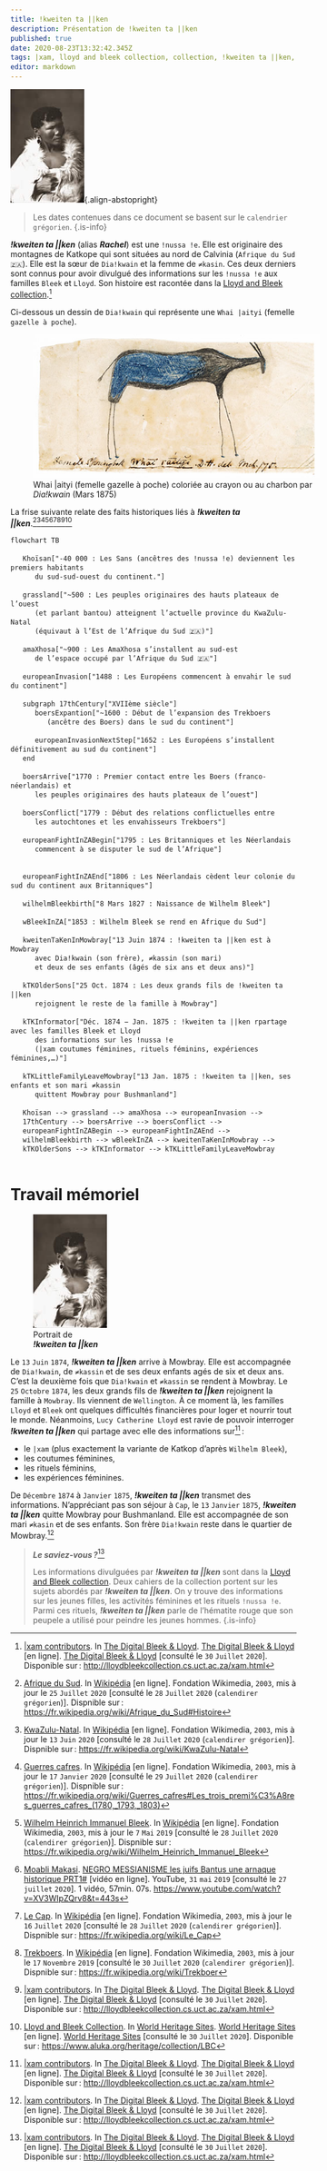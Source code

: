```yaml
---
title: !kweiten ta ||ken
description: Présentation de !kweiten ta ||ken
published: true
date: 2020-08-23T13:32:42.345Z
tags: |xam, lloyd and bleek collection, collection, !kweiten ta ||ken, ta, ||ken, rachel, !kweiten ta
editor: markdown
---
```


![!kweiten-ta-ken.jpg](/images/personnalite/kemit/kweiten-ta-ken/!kweiten-ta-ken.jpg){.align-abstopright}

> Les dates contenues dans ce document se basent sur le `calendrier grégorien`.
{.is-info}

***!kweiten ta ||ken*** (alias ***Rachel***) est une `!nussa !e`. Elle est originaire des montagnes de Katkope qui sont situées au nord de Calvinia (`Afrique du Sud 🇿🇦`). Elle est la sœur de `Dia!kwain` et la femme de `≠kasin`. Ces deux derniers sont connus pour avoir divulgué des informations sur les `!nussa !e` aux familles `Bleek` et `Lloyd`. Son histoire est racontée dans la [Lloyd and Bleek collection](http://lloydbleekcollection.cs.uct.ac.za).[^1]

Ci-dessous un dessin de `Dia!kwain` qui représente une `Whai |aityi` (femelle `gazelle à poche`).

<figure class="image image_resized" style="width: 100%;">
   <img src="/images/art/drawing/!nussa-!e_whai-aityi-from-dia!kwain_public-domain.jpg">
   <figcaption>
      Whai |aityi (femelle gazelle à poche) coloriée au crayon ou au charbon par <i>Dia!kwain</i> (Mars 1875)
   </figcaption>
</figure>

La frise suivante relate des faits historiques liés à ***!kweiten ta ||ken***.[^4][^5][^6][^3][^7][^8][^9][^1][^2]

```mermaid
flowchart TB
   
   Khoïsan["-40 000 : Les Sans (ancêtres des !nussa !e) deviennent les premiers habitants
      du sud-sud-ouest du continent."]
   
   grassland["~500 : Les peuples originaires des hauts plateaux de l’ouest
      (et parlant bantou) atteignent l’actuelle province du KwaZulu-Natal
      (équivaut à l’Est de l’Afrique du Sud 🇿🇦)"]
   
   amaXhosa["~900 : Les AmaXhosa s’installent au sud-est
      de l’espace occupé par l’Afrique du Sud 🇿🇦"]
   
   europeanInvasion["1488 : Les Européens commencent à envahir le sud du continent"]
   
   subgraph 17thCentury["XVIIème siècle"]
      boersExpantion["~1600 : Début de l’expansion des Trekboers
         (ancêtre des Boers) dans le sud du continent"]
      
      europeanInvasionNextStep["1652 : Les Européens s’installent définitivement au sud du continent"]
   end
   
   boersArrive["1770 : Premier contact entre les Boers (franco-néerlandais) et
      les peuples originaires des hauts plateaux de l’ouest"]
   
   boersConflict["1779 : Début des relations conflictuelles entre
      les autochtones et les envahisseurs Trekboers"]
      
   europeanFightInZABegin["1795 : Les Britanniques et les Néerlandais
      commencent à se disputer le sud de l’Afrique"]
   

   europeanFightInZAEnd["1806 : Les Néerlandais cèdent leur colonie du sud du continent aux Britanniques"]
               
   wilhelmBleekbirth["8 Mars 1827 : Naissance de Wilhelm Bleek"]
               
   wBleekInZA["1853 : Wilhelm Bleek se rend en Afrique du Sud"]
      
   kweitenTaKenInMowbray["13 Juin 1874 : !kweiten ta ||ken est à Mowbray
      avec Dia!kwain (son frère), ≠kassin (son mari)
      et deux de ses enfants (âgés de six ans et deux ans)"]
               
   kTKOlderSons["25 Oct. 1874 : Les deux grands fils de !kweiten ta ||ken
      rejoignent le reste de la famille à Mowbray"]
   
   kTKInformator["Déc. 1874 − Jan. 1875 : !kweiten ta ||ken rpartage avec les familles Bleek et Lloyd
      des informations sur les !nussa !e
      (|xam coutumes féminines, rituels féminins, expériences féminines,…)"]
      
   kTKLittleFamilyLeaveMowbray["13 Jan. 1875 : !kweiten ta ||ken, ses enfants et son mari ≠kassin
      quittent Mowbray pour Bushmanland"]
   
   Khoïsan --> grassland --> amaXhosa --> europeanInvasion -->
   17thCentury --> boersArrive --> boersConflict --> 
   europeanFightInZABegin --> europeanFightInZAEnd -->
   wilhelmBleekbirth --> wBleekInZA --> kweitenTaKenInMowbray -->
   kTKOlderSons --> kTKInformator --> kTKLittleFamilyLeaveMowbray
   
```

# Travail mémoriel

<figure class="image image-style-align-right image_resized"><img src="/images/personnalite/kemit/kweiten-ta-ken/!kweiten-ta-ken.jpg"> <figcaption>Portrait de<br/><i><b>!kweiten ta ||ken</b></i></figcaption></figure>

Le `13` `Juin` `1874`, ***!kweiten ta ||ken***  arrive à Mowbray. Elle est accompagnée de `Dia!kwain`, de `≠kassin` et de ses deux enfants agés de six et deux ans. C’est la deuxième fois que `Dia!kwain` et `≠kassin` se rendent à Mowbray. Le `25` `Octobre` `1874`, les deux grands fils de ***!kweiten ta ||ken*** rejoignent la famille à `Mowbray`. Ils viennent de `Wellington`. À ce moment là, les familles `Lloyd` et `Bleek` ont quelques difficultés financières pour loger et nourrir tout le monde. Néanmoins, `Lucy Catherine Lloyd` est ravie de pouvoir interroger ***!kweiten ta ||ken*** qui partage avec elle des informations sur[^1] :

- le `|xam` (plus exactement la variante de Katkop d’après `Wilhelm Bleek`),
- les coutumes féminines,
- les rituels féminins,
- les expériences féminines.

De `Décembre` `1874` à `Janvier` `1875`, ***!kweiten ta ||ken*** transmet des informations.
N’appréciant pas son séjour à `Cap`, le `13` `Janvier` `1875`, ***!kweiten ta ||ken*** quitte Mowbray pour Bushmanland. Elle est accompagnée de son mari `≠kasin` et de ses enfants. Son frère `Dia!kwain` reste dans le quartier de Mowbray.[^1]

> ***Le saviez-vous ?***[^1]
> 
> Les informations divulguées par ***!kweiten ta ||ken*** sont dans la [Lloyd and Bleek collection](http://lloydbleekcollection.cs.uct.ac.za). Deux cahiers de la collection portent sur les sujets abordés par ***!kweiten ta ||ken***.
> On y trouve des informations sur les jeunes filles, les activités féminines et les rituels `!nussa !e`. Parmi ces rituels, ***!kweiten ta ||ken*** parle de l’hématite rouge que son peupele a utilisé pour peindre les jeunes hommes.
{.is-info}

[^1]: [|xam contributors](http://lloydbleekcollection.cs.uct.ac.za/xam.html). In [The Digital Bleek & Lloyd](http://lloydbleekcollection.cs.uct.ac.za). [The Digital Bleek & Lloyd](http://lloydbleekcollection.cs.uct.ac.za) [en ligne]. [The Digital Bleek & Lloyd](http://lloydbleekcollection.cs.uct.ac.za) [consulté le `30` `Juillet` `2020`]. Disponible sur : http://lloydbleekcollection.cs.uct.ac.za/xam.html

[^2]: [Lloyd and Bleek Collection](https://www.aluka.org/heritage/collection/LBC). In [World Heritage Sites](https://www.aluka.org/heritage). [World Heritage Sites](https://www.aluka.org/heritage) [en ligne]. [World Heritage Sites](https://www.aluka.org/heritage) [consulté le `30` `Juillet` `2020`]. Disponible sur : https://www.aluka.org/heritage/collection/LBC

[^3]: [Wilhelm Heinrich Immanuel Bleek](https://fr.wikipedia.org/wiki/Wilhelm_Heinrich_Immanuel_Bleek). In [Wikipédia](https://wikipedia.org) [en ligne]. Fondation Wikimedia, `2003`, mis à jour le `7` `Mai` `2019` [consulté le `28` `Juillet` `2020` (`calendirer grégorien`)]. Dispnible sur : https://fr.wikipedia.org/wiki/Wilhelm_Heinrich_Immanuel_Bleek

[^4]: [Afrique du Sud](https://fr.wikipedia.org/wiki/Afrique_du_Sud#Histoire). In [Wikipédia](https://wikipedia.org) [en ligne]. Fondation Wikimedia, `2003`, mis à jour le `25` `Juillet` `2020` [consulté le `28` `Juillet` `2020` (`calendirer grégorien`)]. Dispnible sur : https://fr.wikipedia.org/wiki/Afrique_du_Sud#Histoire

[^5]: [KwaZulu-Natal](https://fr.wikipedia.org/wiki/KwaZulu-Natal). In [Wikipédia](https://wikipedia.org) [en ligne]. Fondation Wikimedia, `2003`, mis à jour le `13` `Juin` `2020` [consulté le `28` `Juillet` `2020` (`calendirer grégorien`)]. Dispnible sur : https://fr.wikipedia.org/wiki/KwaZulu-Natal

[^6]: [Guerres cafres](https://fr.wikipedia.org/wiki/Guerres_cafres#Les_trois_premi%C3%A8res_guerres_cafres_(1780,_1793,_1803)). In [Wikipédia](https://wikipedia.org) [en ligne]. Fondation Wikimedia, `2003`, mis à jour le `17` `Janvier` `2020` [consulté le `29` `Juillet` `2020` (`calendirer grégorien`)]. Dispnible sur : https://fr.wikipedia.org/wiki/Guerres_cafres#Les_trois_premi%C3%A8res_guerres_cafres_(1780,_1793,_1803)

[^7]: [Moabli Makasi](https://www.youtube.com/channel/UCjj4wUCAsYWITZQv4DbtPNw). [NEGRO MESSIANISME les juifs Bantus une arnaque historique PRT1#](https://www.youtube.com/watch?v=XV3WIpZQrv8&t=443s) [vidéo en ligne]. YouTube, `31` `mai` `2019` [consulté le `27` `juillet` `2020`]. 1 vidéo, 57min. 07s. https://www.youtube.com/watch?v=XV3WIpZQrv8&t=443s

[^8]: [Le Cap](https://fr.wikipedia.org/wiki/Le_Cap). In [Wikipédia](https://wikipedia.org) [en ligne]. Fondation Wikimedia, `2003`, mis à jour le `16` `Juillet` `2020` [consulté le `28` `Juillet` `2020` (`calendirer grégorien`)]. Dispnible sur : https://fr.wikipedia.org/wiki/Le_Cap

[^9]: [Trekboers](https://fr.wikipedia.org/wiki/Trekboer). In [Wikipédia](https://wikipedia.org) [en ligne]. Fondation Wikimedia, `2003`, mis à jour le `17` `Novembre` `2019` [consulté le `30` `Juillet` `2020` (`calendirer grégorien`)]. Dispnible sur : https://fr.wikipedia.org/wiki/Trekboer

[^10]: [Huguenot](https://fr.wikipedia.org/wiki/Huguenot). In [Wikipédia](https://wikipedia.org) [en ligne]. Fondation Wikimedia, `2003`, mis à jour le `26` `Mai` `2020` [consulté le `30` `Juillet` `2020` (`calendirer grégorien`)]. Dispnible sur : https://fr.wikipedia.org/wiki/Huguenot
